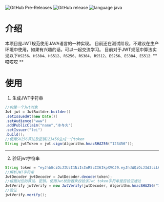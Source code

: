 ![GitHub Pre-Releases](https://img.shields.io/github/downloads-pre/leijinjun/jwt-lei2j/0.9.0/total.svg?color=%2349C31B)
![GitHub release](https://img.shields.io/github/release-pre/leijinjun/jwt-lei2j.svg?color=%231182C3)
![language java](https://img.shields.io/badge/language-java-be864f.svg)
# 介绍
本项目是JWT规范使用JAVA语言的一种实现。
目前还在测试阶段，不建议在生产环境中使用，如果有兴趣的话，可以一起交流学习。
目前对于JWT规范中算法实现以下`HS256`、`HS384`、`HS512`、`RS256`、`RS384`、`RS512`、`ES256`、`ES384`、`ES512`.
**哎哎哎 **
# 使用
1. 生成JWT字符串
``` java 
//构建一个Jwt对象
Jwt jwt = JwtBuilder.builder()
.setIssuedAt(new Date())
.setAudience("www")
.addPublicClaim("name","冰与火")
.setIssuer("lei")
.build(); 
//使用SH256算法及密钥123456生成一个token
String jwtToken = jwt.sign(Algorithm.hmacSHA256("123456"));
```
---
2. 验证jwt字符串
``` java
String token = "eyJhbGciOiJIUzI1NiIsInR5cCI6IkpXVCJ9.eyJhdWQiOiJ3d3ciLCJuYW1lIjoi5Yaw5LiO54GrIiwiaXNzIjoibGVpIiwiaWF0IjoxNTYzODkyOTkyMDQxfQ.8oG70bSpQtJhQdH3yaf8XD4sMhQfIo73RE_0OkeSRMQ";
//解析JWT字符串
JwtDecoder jwtDecoder = JwtDecoder.decode(token);
//根据对应的算法、密钥，使用Jwt校验器来校验该Jwt token字符串是否验证通过
JwtVerify jwtVerify = new JwtVerify(jwtDecoder, Algorithm.hmacSHA256("123456"),new DefaultJwtClaimsValidator());
//验证
jwtVerify.verify();
```

